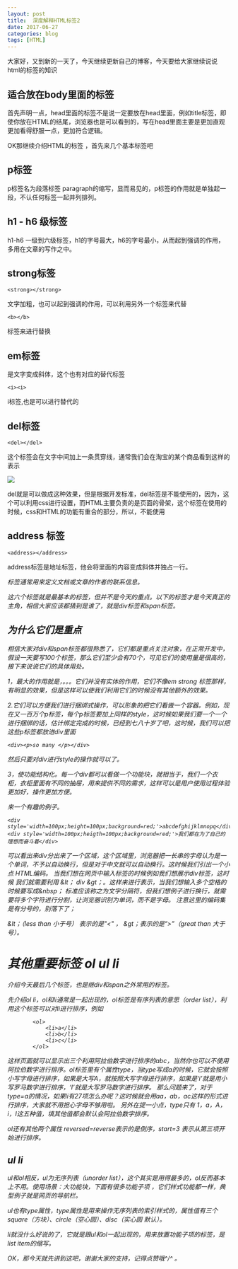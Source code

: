 ```yaml
---
layout: post
title:  深度解释HTML标签2
date: 2017-06-27
categories: blog
tags: [HTML]
---
```


大家好，又到新的一天了，今天继续更新自己的博客，今天要给大家继续说说html的标签的知识

##  适合放在body里面的标签

首先声明一点，head里面的标签不是说一定要放在head里面，例如title标签，即使你放在HTML的结尾，浏览器也是可以看到的，写在head里面主要是更加直观更加看得舒服一点，更加符合逻辑。

OK那继续介绍HTML的标签 ，首先来几个基本标签吧

## p标签

p标签名为段落标签 paragraph的缩写，显而易见的，p标签的作用就是单独起一段，不认任何标签一起并列排列。

## h1 - h6 级标签

h1-h6 一级到六级标签，h1的字号最大，h6的字号最小，从而起到强调的作用，多用在文章的写作之中。

## strong标签

    <strong></strong>

文字加粗，也可以起到强调的作用，可以利用另外一个标签来代替 

	<b></b>

标签来进行替换

## em标签 

是文字变成斜体，这个也有对应的替代标签 
	
	<i><i>

i标签,也是可以进行替代的

## del标签 

    <del></del>
		
这个标签会在文字中间加上一条贯穿线，通常我们会在淘宝的某个商品看到这样的表示

<img src="http://os310ujuc.bkt.clouddn.com/blog20.PNG">

del就是可以做成这种效果，但是根据开发标准，del标签是不能使用的，因为，这个可以利用css进行设置，而HTML主要负责的是页面的骨架，这个标签在使用的时候，css和HTML的功能有重合的部分，所以，不能使用

## address 标签

	<address></address>
	
address标签是地址标签，他会将里面的内容变成斜体并独占一行。<address> 标签通常用来定义文档或文章的作者的联系信息。

这六个标签就是最基本的标签，但并不是今天的重点。以下的标签才是今天真正的主角，相信大家应该都猜到是谁了，就是div标签和span标签。

## 为什么它们是重点

相信大家对div和span标签都很熟悉了，它们都是重点关注对象，在正常开发中，假设一天要写100个标签，那么它们至少会有70个，可见它们的使用量是很高的，接下来说说它们的具体用处。

1，最大的作用就是，。。。它们并没有实体的作用，它们不像em strong 标签那样，有明显的效果，但是这样可以使我们利用它们的时候没有其他额外的效果。

2.它们可以方便我们进行捆绑式操作，可以形象的把它们看做一个容器。例如，现在又一百万个p标签，每个p标签要加上同样的style，这时候如果我们要一个一个进行捆绑的话，估计绑定完成的时候，已经到七八十岁了吧，这时候，我们可以把这些p标签都放进div里面 

	<div><p>so many </p></div>	

然后只要对div进行style的操作就可以了。

3，使功能结构化。每一个div都可以看做一个功能块，就相当于，我们一个衣柜，衣柜里面有不同的抽屉，用来提供不同的需求，这样可以是用户使用过程体验更加好，操作更加方便。

来一个有趣的例子。

	<div style='width=100px;height=100px;background=red;'>abcdefghijklmnopq</div>
	<div style='width=100px;heigth=100px;background=red;'>我们都在为了自己的理想而奋斗着</div>


可以看出来div分出来了一个区域，这个区域里，浏览器把一长串的字母认为是一个单词，不予以自动换行，但是对于中文就可以自动换行。这时候我们引出一个小点 HTML编码。
当我们想在网页中输入标签的时候例如我们想展示div标签，这时候 我们就需要利用  &lt； div &gt；。这样来进行表示，当我们想输入多个空格的时候要写成&nbsp； 标准应该称之为文字分隔符，但我们想例子进行换行，就需要将多个字符进行分割，让浏览器识别为单词，而不是字母。
注意这里的编码集是有分号的，别落下了；

&lt；（less than 小于号） 表示的是"<" ， &gt；表示的是“>”（great than 大于号）。

# 其他重要标签 ol ul li 

介绍今天最后几个标签，也是继div和span之外常用的标签。

先介绍ol li，ol和li通常是一起出现的，ol标签是有序列表的意思（order list），利用这个标签可以对li进行排序，例如
		
			<ol>
				<li>a</li>
				<li>b</li>
				<li>c</li>
			</ol>	

这样页面就可以显示出三个利用阿拉伯数字进行排序的abc，当然你也可以不使用阿拉伯数字进行排序。ol标签里有个属性type，当type写成a的时候，它就会按照小写字母进行排序，如果是大写A，就按照大写字母进行排序，如果是‘i’就是用小写罗马数字进行排序，‘I’就是大写罗马数字进行排序。
那么问题来了，对于type=a的情况，如果li有27项怎么办呢？这时候就会用aa，ab，ac这样的形式进行排序，大家就不用担心字母不够用啦。
另外在提一小点，type只有 1，a，A，i，I这五种值，填其他值都会默认会阿拉伯数字排序。

ol还有其他两个属性 reversed=reverse表示的是倒序，start=3 表示从第三项开始进行排序。

## ul li
ul和ol相反，ul为无序列表（unorder list），这个其实是用得最多的，ol反而基本上不用。使用场景：大功能块，下面有很多功能子项 ，它们样式功能都一样，典型例子就是网页的导航栏。

ul也有type属性，type属性是用来操作无序列表的索引样式的，属性值有三个square（方块）、circle（空心圆）、disc（实心圆 默认）。

li就没什么好说的了，它就是跟ul和ol一起出现的，用来放置功能子项的标签，是list item的缩写。

OK，那今天就先讲到这吧，谢谢大家的支持，记得点赞哦^\/^ 。











